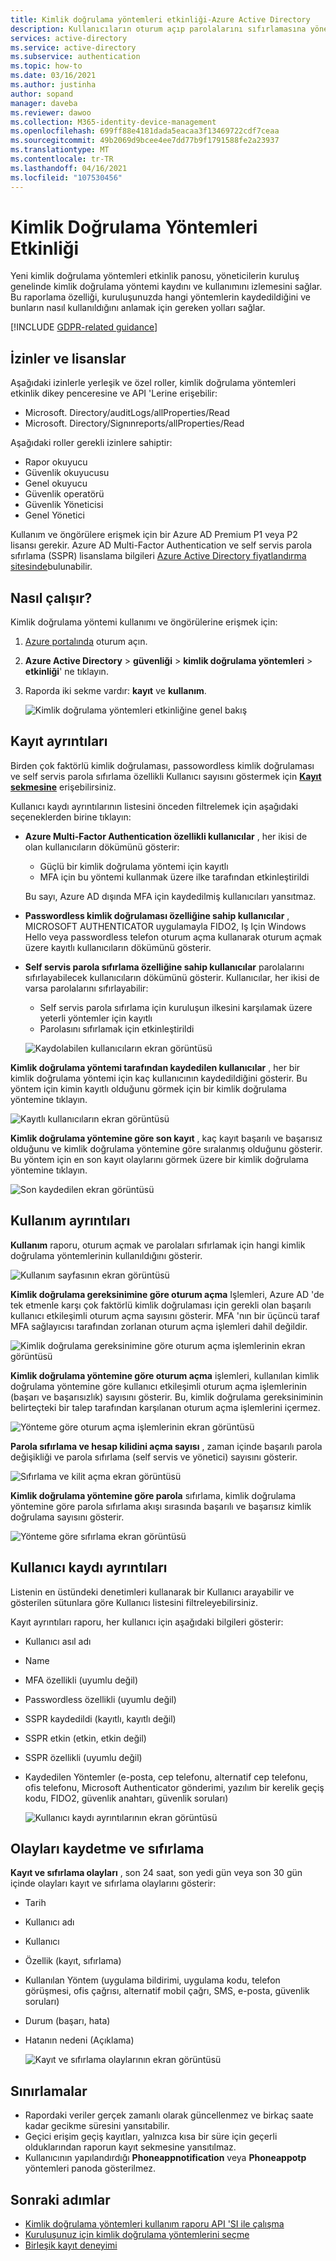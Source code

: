 ```yaml
---
title: Kimlik doğrulama yöntemleri etkinliği-Azure Active Directory
description: Kullanıcıların oturum açıp parolalarını sıfırlamasına yönelik kimlik doğrulama yöntemlerine genel bakış.
services: active-directory
ms.service: active-directory
ms.subservice: authentication
ms.topic: how-to
ms.date: 03/16/2021
ms.author: justinha
author: sopand
manager: daveba
ms.reviewer: dawoo
ms.collection: M365-identity-device-management
ms.openlocfilehash: 699ff88e4181dada5eacaa3f13469722cdf7ceaa
ms.sourcegitcommit: 49b2069d9bcee4ee7dd77b9f1791588fe2a23937
ms.translationtype: MT
ms.contentlocale: tr-TR
ms.lasthandoff: 04/16/2021
ms.locfileid: "107530456"
---
```

# <a name="authentication-methods-activity"></a>Kimlik Doğrulama Yöntemleri Etkinliği 

Yeni kimlik doğrulama yöntemleri etkinlik panosu, yöneticilerin kuruluş genelinde kimlik doğrulama yöntemi kaydını ve kullanımını izlemesini sağlar. Bu raporlama özelliği, kuruluşunuzda hangi yöntemlerin kaydedildiğini ve bunların nasıl kullanıldığını anlamak için gereken yolları sağlar.

[!INCLUDE [GDPR-related guidance](../../../includes/gdpr-dsr-and-stp-note.md)]

## <a name="permissions-and-licenses"></a>İzinler ve lisanslar

Aşağıdaki izinlerle yerleşik ve özel roller, kimlik doğrulama yöntemleri etkinlik dikey penceresine ve API 'Lerine erişebilir:

- Microsoft. Directory/auditLogs/allProperties/Read
- Microsoft. Directory/Signınreports/allProperties/Read

Aşağıdaki roller gerekli izinlere sahiptir:

- Rapor okuyucu
- Güvenlik okuyucusu
- Genel okuyucu
- Güvenlik operatörü
- Güvenlik Yöneticisi
- Genel Yönetici

 Kullanım ve öngörülere erişmek için bir Azure AD Premium P1 veya P2 lisansı gerekir. Azure AD Multi-Factor Authentication ve self servis parola sıfırlama (SSPR) lisanslama bilgileri [Azure Active Directory fiyatlandırma sitesinde](https://azure.microsoft.com/pricing/details/active-directory/)bulunabilir.

## <a name="how-it-works"></a>Nasıl çalışır?

Kimlik doğrulama yöntemi kullanımı ve öngörülerine erişmek için:

1. [Azure portalında](https://portal.azure.com) oturum açın.
1. **Azure Active Directory**  >  **güvenliği**  >  **kimlik doğrulama yöntemleri**  >  **etkinliği**' ne tıklayın.
1. Raporda iki sekme vardır: **kayıt** ve **kullanım**.

   ![Kimlik doğrulama yöntemleri etkinliğine genel bakış](media/how-to-authentication-methods-usage-insights/registration-usage-tabs.png)

## <a name="registration-details"></a>Kayıt ayrıntıları

Birden çok faktörlü kimlik doğrulaması, passowordless kimlik doğrulaması ve self servis parola sıfırlama özellikli Kullanıcı sayısını göstermek için [**Kayıt sekmesine**](https://portal.azure.com/#blade/Microsoft_AAD_IAM/AuthMethodsOverviewBlade) erişebilirsiniz. 

Kullanıcı kaydı ayrıntılarının listesini önceden filtrelemek için aşağıdaki seçeneklerden birine tıklayın:

- **Azure Multi-Factor Authentication özellikli kullanıcılar** , her ikisi de olan kullanıcıların dökümünü gösterir:
  - Güçlü bir kimlik doğrulama yöntemi için kayıtlı 
  - MFA için bu yöntemi kullanmak üzere ilke tarafından etkinleştirildi 
  
  Bu sayı, Azure AD dışında MFA için kaydedilmiş kullanıcıları yansıtmaz. 
- **Passwordless kimlik doğrulaması özelliğine sahip kullanıcılar** , MICROSOFT AUTHENTICATOR uygulamayla FIDO2, Iş Için Windows Hello veya passwordless telefon oturum açma kullanarak oturum açmak üzere kayıtlı kullanıcıların dökümünü gösterir. 
- **Self servis parola sıfırlama özelliğine sahip kullanıcılar** parolalarını sıfırlayabilecek kullanıcıların dökümünü gösterir. Kullanıcılar, her ikisi de varsa parolalarını sıfırlayabilir:
  - Self servis parola sıfırlama için kuruluşun ilkesini karşılamak üzere yeterli yöntemler için kayıtlı 
  - Parolasını sıfırlamak için etkinleştirildi 

  ![Kaydolabilen kullanıcıların ekran görüntüsü](media/how-to-authentication-methods-usage-insights/users-capable.png)

**Kimlik doğrulama yöntemi tarafından kaydedilen kullanıcılar** , her bir kimlik doğrulama yöntemi için kaç kullanıcının kaydedildiğini gösterir. Bu yöntem için kimin kayıtlı olduğunu görmek için bir kimlik doğrulama yöntemine tıklayın.

![Kayıtlı kullanıcıların ekran görüntüsü](media/how-to-authentication-methods-usage-insights/users-registered.png)

**Kimlik doğrulama yöntemine göre son kayıt** , kaç kayıt başarılı ve başarısız olduğunu ve kimlik doğrulama yöntemine göre sıralanmış olduğunu gösterir. Bu yöntem için en son kayıt olaylarını görmek üzere bir kimlik doğrulama yöntemine tıklayın.

![Son kaydedilen ekran görüntüsü](media/how-to-authentication-methods-usage-insights/recently-registered.png)

## <a name="usage-details"></a>Kullanım ayrıntıları

**Kullanım** raporu, oturum açmak ve parolaları sıfırlamak için hangi kimlik doğrulama yöntemlerinin kullanıldığını gösterir.

![Kullanım sayfasının ekran görüntüsü](media/how-to-authentication-methods-usage-insights/usage-page.png)

**Kimlik doğrulama gereksinimine göre oturum açma** Işlemleri, Azure AD 'de tek etmenle karşı çok faktörlü kimlik doğrulaması için gerekli olan başarılı kullanıcı etkileşimli oturum açma sayısını gösterir. MFA 'nın bir üçüncü taraf MFA sağlayıcısı tarafından zorlanan oturum açma işlemleri dahil değildir.

![Kimlik doğrulama gereksinimine göre oturum açma işlemlerinin ekran görüntüsü](media/how-to-authentication-methods-usage-insights/sign-ins-protected.png)

**Kimlik doğrulama yöntemine göre oturum açma** işlemleri, kullanılan kimlik doğrulama yöntemine göre kullanıcı etkileşimli oturum açma işlemlerinin (başarı ve başarısızlık) sayısını gösterir. Bu, kimlik doğrulama gereksiniminin belirteçteki bir talep tarafından karşılanan oturum açma işlemlerini içermez.

![Yönteme göre oturum açma işlemlerinin ekran görüntüsü](media/how-to-authentication-methods-usage-insights/sign-ins-by-method.png)

**Parola sıfırlama ve hesap kilidini açma sayısı** , zaman içinde başarılı parola değişikliği ve parola sıfırlama (self servis ve yönetici) sayısını gösterir.

![Sıfırlama ve kilit açma ekran görüntüsü](media/how-to-authentication-methods-usage-insights/password-changes.png)

**Kimlik doğrulama yöntemine göre parola** sıfırlama, kimlik doğrulama yöntemine göre parola sıfırlama akışı sırasında başarılı ve başarısız kimlik doğrulama sayısını gösterir.

![Yönteme göre sıfırlama ekran görüntüsü](media/how-to-authentication-methods-usage-insights/resets-by-method.png)

## <a name="user-registration-details"></a>Kullanıcı kaydı ayrıntıları 

Listenin en üstündeki denetimleri kullanarak bir Kullanıcı arayabilir ve gösterilen sütunlara göre Kullanıcı listesini filtreleyebilirsiniz.

Kayıt ayrıntıları raporu, her kullanıcı için aşağıdaki bilgileri gösterir:

- Kullanıcı asıl adı
- Name
- MFA özellikli (uyumlu değil)
- Passwordless özellikli (uyumlu değil)
- SSPR kaydedildi (kayıtlı, kayıtlı değil)
- SSPR etkin (etkin, etkin değil)
- SSPR özellikli (uyumlu değil) 
- Kaydedilen Yöntemler (e-posta, cep telefonu, alternatif cep telefonu, ofis telefonu, Microsoft Authenticator gönderimi, yazılım bir kerelik geçiş kodu, FIDO2, güvenlik anahtarı, güvenlik soruları)

  ![Kullanıcı kaydı ayrıntılarının ekran görüntüsü](media/how-to-authentication-methods-usage-insights/registration-details.png)

## <a name="registration-and-reset-events"></a>Olayları kaydetme ve sıfırlama 

**Kayıt ve sıfırlama olayları** , son 24 saat, son yedi gün veya son 30 gün içinde olayları kayıt ve sıfırlama olaylarını gösterir:

- Tarih
- Kullanıcı adı
- Kullanıcı 
- Özellik (kayıt, sıfırlama)
- Kullanılan Yöntem (uygulama bildirimi, uygulama kodu, telefon görüşmesi, ofis çağrısı, alternatif mobil çağrı, SMS, e-posta, güvenlik soruları)
- Durum (başarı, hata)
- Hatanın nedeni (Açıklama)

  ![Kayıt ve sıfırlama olaylarının ekran görüntüsü](media/how-to-authentication-methods-usage-insights/registration-and-reset-logs.png)

## <a name="limitations"></a>Sınırlamalar

- Rapordaki veriler gerçek zamanlı olarak güncellenmez ve birkaç saate kadar gecikme süresini yansıtabilir.
- Geçici erişim geçiş kayıtları, yalnızca kısa bir süre için geçerli olduklarından raporun kayıt sekmesine yansıtılmaz.
- Kullanıcının yapılandırdığı **Phoneappnotification** veya **Phoneappotp** yöntemleri panoda gösterilmez. 

## <a name="next-steps"></a>Sonraki adımlar

- [Kimlik doğrulama yöntemleri kullanım raporu API 'SI ile çalışma](/graph/api/resources/authenticationmethods-usage-insights-overview)
- [Kuruluşunuz için kimlik doğrulama yöntemlerini seçme](concept-authentication-methods.md)
- [Birleşik kayıt deneyimi](concept-registration-mfa-sspr-combined.md)
